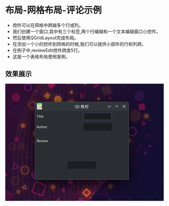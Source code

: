 # 布局-网格布局-评论示例
- 控件可以在网格中跨越多个行或列。
- 我们创建一个窗口,其中有三个标签,两个行编辑和一个文本编辑窗口小控件。
- 然后使用QGridLayout完成布局。
- 在添加一个小的控件到网格的时候,我们可以提供小部件的行和列跨。
- 在例子中,reviewEdit控件跨度5行。
- 这是一个表格布局使用案例。


## 效果展示
![](./images/2023-08-05_18-08.png)

